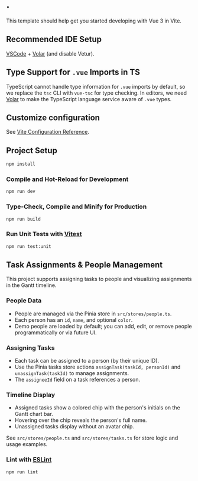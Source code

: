 # .

This template should help get you started developing with Vue 3 in Vite.

## Recommended IDE Setup

[VSCode](https://code.visualstudio.com/) + [Volar](https://marketplace.visualstudio.com/items?itemName=Vue.volar) (and disable Vetur).

## Type Support for `.vue` Imports in TS

TypeScript cannot handle type information for `.vue` imports by default, so we replace the `tsc` CLI with `vue-tsc` for type checking. In editors, we need [Volar](https://marketplace.visualstudio.com/items?itemName=Vue.volar) to make the TypeScript language service aware of `.vue` types.

## Customize configuration

See [Vite Configuration Reference](https://vite.dev/config/).

## Project Setup

```sh
npm install
```

### Compile and Hot-Reload for Development

```sh
npm run dev
```

### Type-Check, Compile and Minify for Production

```sh
npm run build
```

### Run Unit Tests with [Vitest](https://vitest.dev/)

```sh
npm run test:unit
```

## Task Assignments & People Management

This project supports assigning tasks to people and visualizing assignments in the Gantt timeline.

### People Data
- People are managed via the Pinia store in `src/stores/people.ts`.
- Each person has an `id`, `name`, and optional `color`.
- Demo people are loaded by default; you can add, edit, or remove people programmatically or via future UI.

### Assigning Tasks
- Each task can be assigned to a person (by their unique ID).
- Use the Pinia tasks store actions `assignTask(taskId, personId)` and `unassignTask(taskId)` to manage assignments.
- The `assigneeId` field on a task references a person.

### Timeline Display
- Assigned tasks show a colored chip with the person's initials on the Gantt chart bar.
- Hovering over the chip reveals the person's full name.
- Unassigned tasks display without an avatar chip.

See `src/stores/people.ts` and `src/stores/tasks.ts` for store logic and usage examples.

### Lint with [ESLint](https://eslint.org/)

```sh
npm run lint
```
